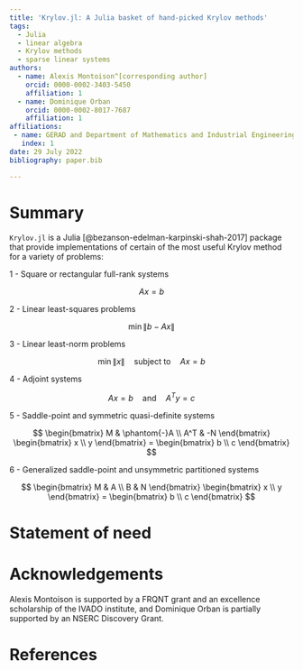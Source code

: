 ```yaml
---
title: 'Krylov.jl: A Julia basket of hand-picked Krylov methods'
tags:
  - Julia
  - linear algebra
  - Krylov methods
  - sparse linear systems
authors:
  - name: Alexis Montoison^[corresponding author]
    orcid: 0000-0002-3403-5450
    affiliation: 1
  - name: Dominique Orban
    orcid: 0000-0002-8017-7687
    affiliation: 1
affiliations:
 - name: GERAD and Department of Mathematics and Industrial Engineering, Polytechnique Montréal, QC, Canada.
   index: 1
date: 29 July 2022
bibliography: paper.bib

---
```


# Summary

`Krylov.jl` is a Julia [@bezanson-edelman-karpinski-shah-2017] package that provide implementations of certain of the most useful Krylov method for a variety of problems:

1 - Square or rectangular full-rank systems

$$ Ax = b $$

2 - Linear least-squares problems

$$ \min \|b - Ax\| $$

3 - Linear least-norm problems

$$ \min \|x\| \quad \text{subject to} \quad Ax = b $$

4 - Adjoint systems

$$ Ax = b \quad \text{and} \quad A^T y = c $$

5 - Saddle-point and symmetric quasi-definite systems

$$ \begin{bmatrix} M & \phantom{-}A \\ A^T & -N \end{bmatrix} \begin{bmatrix} x \\ y \end{bmatrix} = \begin{bmatrix} b \\ c \end{bmatrix} $$

6 - Generalized saddle-point and unsymmetric partitioned systems

$$ \begin{bmatrix} M & A \\ B & N \end{bmatrix} \begin{bmatrix} x \\ y \end{bmatrix} = \begin{bmatrix} b \\ c \end{bmatrix} $$

# Statement of need

# Acknowledgements

Alexis Montoison is supported by a FRQNT grant and an excellence scholarship of the IVADO institute,
and Dominique Orban is partially supported by an NSERC Discovery Grant.

# References
